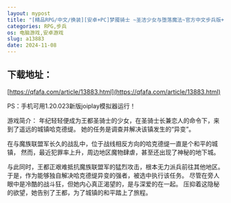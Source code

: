 ```yaml
---
layout: mypost
title: "[精品RPG/中文/换装][安卓+PC]梦魇骑士 ~圣洁少女与堕落魔法~官方中文步兵版+存档[800M]"
categories: RPG,步兵
os: 电脑游戏,安卓游戏
slug: a13883
date: 2024-11-08
---
```


## 下载地址：

[https://qfafa.com/article/13883.html](https://qfafa.com/article/13883.html)

PS：手机可用1.20.023新版joiplay模拟器运行！

游戏简介：
年纪轻轻便成为王都圣骑士的少女，在圣骑士长兼恋人的命令下，来到了遥远的城镇哈克德缇。
她的任务是调查并解决该镇发生的“异变”。

在与魔族联盟军长久的战乱中，位于战线相反方向的哈克德缇一直是个和平的城镇，
然而，最近犯罪率上升，周边地区魔物肆虐，甚至还出现了神秘的地下城。

与此同时，王都正艰难抵抗魔族联盟军的猛烈攻击，根本无力派兵前往其他地区。
于是，作为能够独自解决哈克德缇异变的强者，被选中执行该任务。
尽管在旁人眼中是冷酷的战斗狂，但她内心真正渴望的，是与深爱的在一起。
压抑着这隐秘的欲望，她告别了王都，为了城镇的和平踏上了旅程。